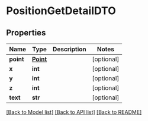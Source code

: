 # PositionGetDetailDTO

## Properties
Name | Type | Description | Notes
------------ | ------------- | ------------- | -------------
**point** | [**Point**](Point.md) |  | [optional] 
**x** | **int** |  | [optional] 
**y** | **int** |  | [optional] 
**z** | **int** |  | [optional] 
**text** | **str** |  | [optional] 

[[Back to Model list]](../README.md#documentation-for-models) [[Back to API list]](../README.md#documentation-for-api-endpoints) [[Back to README]](../README.md)


